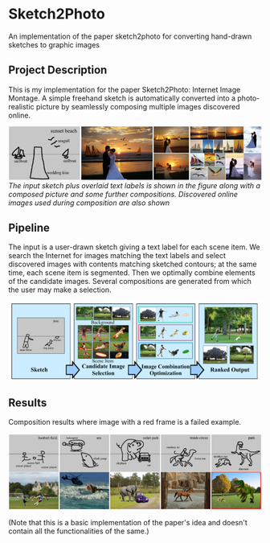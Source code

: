 # Sketch2Photo
An implementation of the paper sketch2photo for converting hand-drawn sketches to graphic images 

## Project Description
This is my implementation for the paper Sketch2Photo: Internet Image Montage. A simple freehand sketch is automatically converted into a photo-realistic picture by seamlessly composing multiple images discovered online. 

![Figure 1](figures/fig1.PNG)
*The input sketch plus overlaid text labels is shown in the figure along with a composed picture and some further compositions. Discovered online images used during composition are also shown*

## Pipeline
The input is a user-drawn sketch giving a text label for each scene item. We search the Internet for images matching the text labels and select discovered images with contents matching sketched contours; at the same time, each scene item is segmented. Then we optimally combine elements of the candidate images. Several compositions are generated from which the user may make a selection.

![Figure 2](figures/fig2.PNG)

## Results 
Composition results where image with a red frame is a failed example.

![Figure 2](figures/fig3.PNG)




(Note that this is a basic implementation of the paper's idea and doesn't contain all the functionalities of the same.)

